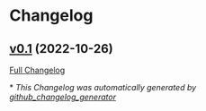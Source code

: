 # Changelog

## [v0.1](https://github.com/paayaw0/iRecruiter/tree/v0.1) (2022-10-26)

[Full Changelog](https://github.com/paayaw0/iRecruiter/compare/795d1c38a25330a2f2b8bb71456a68aad40db8a7...v0.1)



\* *This Changelog was automatically generated by [github_changelog_generator](https://github.com/github-changelog-generator/github-changelog-generator)*
